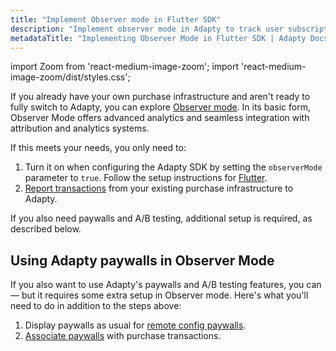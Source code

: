 ```yaml
---
title: "Implement Observer mode in Flutter SDK"
description: "Implement observer mode in Adapty to track user subscription events in Flutter SDK."
metadataTitle: "Implementing Observer Mode in Flutter SDK | Adapty Docs"
---
```


import Zoom from 'react-medium-image-zoom';
import 'react-medium-image-zoom/dist/styles.css';

If you already have your own purchase infrastructure and aren't ready to fully switch to Adapty, you can explore [Observer mode](observer-vs-full-mode). In its basic form, Observer Mode offers advanced analytics and seamless integration with attribution and analytics systems.

If this meets your needs, you only need to:
1. Turn it on when configuring the Adapty SDK by setting the `observerMode` parameter to `true`. Follow the setup instructions for [Flutter](sdk-installation-flutter#configure-adapty-sdk).
2. [Report transactions](report-transactions-observer-mode-flutter) from your existing purchase infrastructure to Adapty.

If you also need paywalls and A/B testing, additional setup is required, as described below.

## Using Adapty paywalls in Observer Mode

If you also want to use Adapty's paywalls and A/B testing features, you can — but it requires some extra setup in Observer mode. Here's what you'll need to do in addition to the steps above:

1. Display paywalls as usual for [remote config paywalls](present-remote-config-paywalls-flutter).
3. [Associate paywalls](report-transactions-observer-mode-flutter) with purchase transactions. 